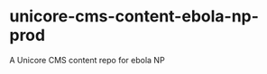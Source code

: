 unicore-cms-content-ebola-np-prod
=================================

A Unicore CMS content repo for ebola NP
